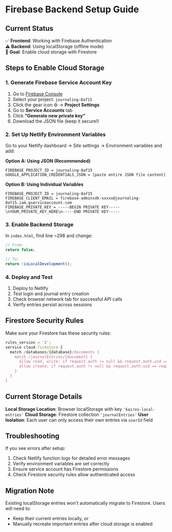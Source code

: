 # Firebase Backend Setup Guide

## Current Status
✅ **Frontend**: Working with Firebase Authentication  
⚠️ **Backend**: Using localStorage (offline mode)  
🎯 **Goal**: Enable cloud storage with Firestore

## Steps to Enable Cloud Storage

### 1. Generate Firebase Service Account Key

1. Go to [Firebase Console](https://console.firebase.google.com/)
2. Select your project: `journaling-8af15`
3. Click the gear icon ⚙️ → **Project Settings**
4. Go to **Service Accounts** tab
5. Click **"Generate new private key"**
6. Download the JSON file (keep it secure!)

### 2. Set Up Netlify Environment Variables

Go to your Netlify dashboard → Site settings → Environment variables and add:

**Option A: Using JSON (Recommended)**
```
FIREBASE_PROJECT_ID = journaling-8af15
GOOGLE_APPLICATION_CREDENTIALS_JSON = [paste entire JSON file content]
```

**Option B: Using Individual Variables**
```
FIREBASE_PROJECT_ID = journaling-8af15
FIREBASE_CLIENT_EMAIL = firebase-adminsdk-xxxxx@journaling-8af15.iam.gserviceaccount.com
FIREBASE_PRIVATE_KEY = -----BEGIN PRIVATE KEY-----\nYOUR_PRIVATE_KEY_HERE\n-----END PRIVATE KEY-----
```

### 3. Enable Backend Storage

In `index.html`, find line ~298 and change:
```javascript
// From:
return false;

// To:
return !isLocalDevelopment();
```

### 4. Deploy and Test

1. Deploy to Netlify
2. Test login and journal entry creation
3. Check browser network tab for successful API calls
4. Verify entries persist across sessions

## Firestore Security Rules

Make sure your Firestore has these security rules:
```javascript
rules_version = '2';
service cloud.firestore {
  match /databases/{database}/documents {
    match /journalEntries/{document} {
      allow read, write: if request.auth != null && request.auth.uid == resource.data.userId;
      allow create: if request.auth != null && request.auth.uid == request.resource.data.userId;
    }
  }
}
```

## Current Storage Details

**Local Storage Location**: Browser localStorage with key `'kairos-local-entries'`
**Cloud Storage**: Firestore collection `'journalEntries'`
**User Isolation**: Each user can only access their own entries via `userId` field

## Troubleshooting

If you see errors after setup:
1. Check Netlify function logs for detailed error messages
2. Verify environment variables are set correctly
3. Ensure service account has Firestore permissions
4. Check Firestore security rules allow authenticated access

## Migration Note

Existing localStorage entries won't automatically migrate to Firestore. Users will need to:
- Keep their current entries locally, or
- Manually recreate important entries after cloud storage is enabled